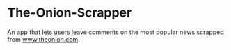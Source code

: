 # The-Onion-Scrapper
An app that lets users leave comments on the most popular news scrapped from www.theonion.com.
